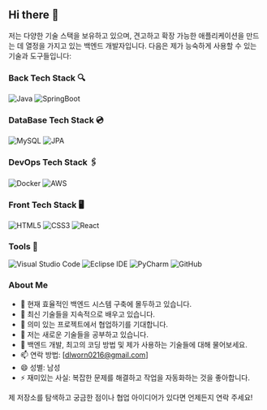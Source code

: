 ## Hi there 👋

저는 다양한 기술 스택을 보유하고 있으며, 견고하고 확장 가능한 애플리케이션을 만드는 데 열정을 가지고 있는 백엔드 개발자입니다. 다음은 제가 능숙하게 사용할 수 있는 기술과 도구들입니다:

### Back Tech Stack 🔍
![Java](https://img.shields.io/badge/Java-ED8B00?style=for-the-badge&logo=java&logoColor=white)
![SpringBoot](https://img.shields.io/badge/SpringBoot-6DB33F?style=for-the-badge&logo=springboot&logoColor=white)

### DataBase Tech Stack 💿
![MySQL](https://img.shields.io/badge/MySQL-00000F?style=for-the-badge&logo=mysql&logoColor=white)
![JPA](https://img.shields.io/badge/JPA-232F3E?style=for-the-badge&logo=jpa&logoColor=white)

### DevOps Tech Stack 🖇
![Docker](https://img.shields.io/badge/Docker-2496ED?style=for-the-badge&logo=docker&logoColor=white)
![AWS](https://img.shields.io/badge/Amazon_AWS-232F3E?style=for-the-badge&logo=amazon-aws&logoColor=white)

### Front Tech Stack 🖥
![HTML5](https://img.shields.io/badge/HTML5-E34F26?style=for-the-badge&logo=html5&logoColor=white)
![CSS3](https://img.shields.io/badge/CSS3-1572B6?style=for-the-badge&logo=css3&logoColor=white)
![React](https://img.shields.io/badge/React-20232A?style=for-the-badge&logo=react&logoColor=61DAFB)

### Tools 🔧
![Visual Studio Code](https://img.shields.io/badge/Visual_Studio_Code-0078D4?style=for-the-badge&logo=visual%20studio%20code&logoColor=white)
![Eclipse IDE](https://img.shields.io/badge/Eclipse-2C2255?style=for-the-badge&logo=eclipse&logoColor=white)
![PyCharm](https://img.shields.io/badge/PyCharm-000000?style=for-the-badge&logo=pycharm&logoColor=white)
![GitHub](https://img.shields.io/badge/GitHub-181717?style=for-the-badge&logo=github&logoColor=white)

### About Me
- 🔭 현재 효율적인 백엔드 시스템 구축에 몰두하고 있습니다.
- 🌱 최신 기술들을 지속적으로 배우고 있습니다.
- 👯 의미 있는 프로젝트에서 협업하기를 기대합니다.
- 🤔 저는 새로운 기술들을 공부하고 있습니다.
- 💬 백엔드 개발, 최고의 코딩 방법 및 제가 사용하는 기술들에 대해 물어보세요.
- 📫 연락 방법: [dlworn0216@gmail.com]
- 😄 성별: 남성
- ⚡ 재미있는 사실: 복잡한 문제를 해결하고 작업을 자동화하는 것을 좋아합니다.

제 저장소를 탐색하고 궁금한 점이나 협업 아이디어가 있다면 언제든지 연락 주세요!
